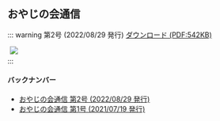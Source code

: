 ## おやじの会通信

::: warning 第2号 (2022/08/29 発行)
<a href="/docs/letter/from_oyaji_vol_2.pdf">ダウンロード (PDF:542KB)</a>
<div style="max-width:40%; margin:5px;">
<a href="/docs/letter/from_oyaji_vol_2.pdf"><img src="/img/202208_oyaji_letter_v2.png"></a>
</div>
:::

#### バックナンバー
* [おやじの会通信 第2号 (2022/08/29 発行)](/docs/letter/from_oyaji_vol_1.pdf)
* [おやじの会通信 第1号 (2021/07/19 発行)](/docs/letter/from_oyaji_vol_1.pdf)
